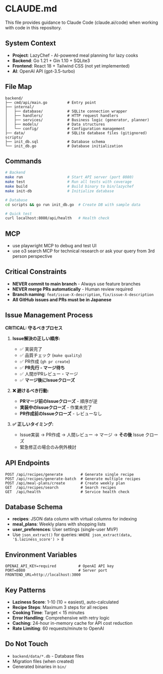 # CLAUDE.md

This file provides guidance to Claude Code (claude.ai/code) when working with code in this repository.

## System Context
- **Project**: LazyChef - AI-powered meal planning for lazy cooks
- **Backend**: Go 1.21 + Gin 1.10 + SQLite3
- **Frontend**: React 18 + Tailwind CSS (not yet implemented)
- **AI**: OpenAI API (gpt-3.5-turbo)

## File Map
```
backend/
├── cmd/api/main.go         # Entry point
├── internal/
│   ├── database/           # SQLite connection wrapper
│   ├── handlers/           # HTTP request handlers
│   ├── services/           # Business logic (generator, planner)
│   ├── models/             # Data structures
│   └── config/             # Configuration management
├── data/                   # SQLite database files (gitignored)
scripts/
├── init_db.sql             # Database schema
└── init_db.go              # Database initialization
```

## Commands
```bash
# Backend
make run                    # Start API server (port 8080)
make test                   # Run all tests with coverage
make build                  # Build binary to bin/lazychef
make init-db                # Initialize database

# Database
cd scripts && go run init_db.go  # Create DB with sample data

# Quick test
curl localhost:8080/api/health   # Health check
```
## MCP
- use playwright MCP to debug and test UI
- use o3 search MCP for technical research or ask your query from 3rd person perspective

## Critical Constraints
- **NEVER commit to main branch** - Always use feature branches
- **NEVER merge PRs automatically** - Human review required
- **Branch naming**: `feat/issue-X-description`, `fix/issue-X-description`
- **All GitHub issues and PRs must be in Japanese**

## Issue Management Process
**CRITICAL: 守るべきプロセス**

1. **Issue解決の正しい順序:**
   - ✅ 実装完了
   - ✅ 品質チェック (`make quality`)
   - ✅ PR作成 (`gh pr create`)
   - ✅ **PR先行 - マージ待ち**
   - ✅ 人間がPRレビュー・マージ
   - ✅ **マージ後にIssueクローズ**

2. **❌ 避けるべき行動:**
   - **PRマージ前のIssueクローズ** - 順序が逆
   - **実装中のIssueクローズ** - 作業未完了
   - **PR作成前のIssueクローズ** - レビューなし

3. **✅ 正しいタイミング:**
   - Issue実装 → PR作成 → 人間レビュー → マージ → **その後** Issue クローズ
   - 緊急修正の場合のみ例外検討

## API Endpoints
```
POST /api/recipes/generate        # Generate single recipe
POST /api/recipes/generate-batch  # Generate multiple recipes
POST /api/meal-plans/create       # Create weekly plan
GET  /api/recipes/search          # Search recipes
GET  /api/health                  # Service health check
```

## Database Schema
- **recipes**: JSON data column with virtual columns for indexing
- **meal_plans**: Weekly plans with shopping lists
- **user_preferences**: User settings (single-user MVP)
- Use `json_extract()` for queries: `WHERE json_extract(data, '$.laziness_score') > 8`

## Environment Variables
```env
OPENAI_API_KEY=required          # OpenAI API key
PORT=8080                        # Server port
FRONTEND_URL=http://localhost:3000
```

## Key Patterns
- **Laziness Score**: 1-10 (10 = easiest), auto-calculated
- **Recipe Steps**: Maximum 3 steps for all recipes
- **Cooking Time**: Target < 15 minutes
- **Error Handling**: Comprehensive with retry logic
- **Caching**: 24-hour in-memory cache for API cost reduction
- **Rate Limiting**: 60 requests/minute to OpenAI


## Do Not Touch
- `backend/data/*.db` - Database files
- Migration files (when created)
- Generated binaries in `bin/`